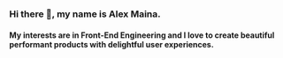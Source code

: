 ### Hi there 👋, my name is Alex Maina.
#### My interests are in Front-End Engineering and I love to create beautiful performant products with delightful user experiences.
